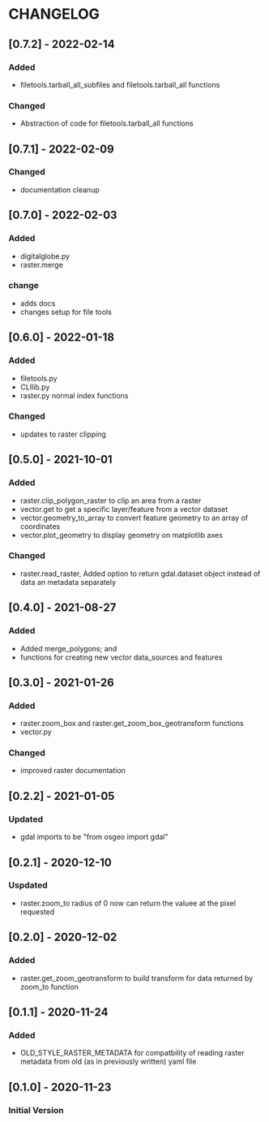 # CHANGELOG

## [0.7.2] - 2022-02-14
### Added
- filetools.tarball_all_subfiles and filetools.tarball_all functions 

### Changed
- Abstraction of code for filetools.tarball_all functions


## [0.7.1] - 2022-02-09
### Changed
- documentation cleanup

## [0.7.0] - 2022-02-03
### Added
- digitalglobe.py
- raster.merge

### change
- adds docs
- changes setup for file tools

## [0.6.0] - 2022-01-18
### Added
- filetools.py
- CLIlib.py
- raster.py normal index functions

### Changed
- updates to raster clipping

## [0.5.0] - 2021-10-01
### Added
- raster.clip_polygon_raster to clip an area from a raster
- vector.get to get a specific layer/feature from a vector dataset
- vector.geometry_to_array to convert feature geometry to an array of coordinates 
- vector.plot_geometry to display geometry on matplotlib axes

### Changed
- raster.read_raster, Added option to return gdal.dataset object instead
of data an metadata separately 

## [0.4.0] - 2021-08-27
### Added
- Added merge_polygons; and 
- functions for creating new vector data_sources and features

## [0.3.0] - 2021-01-26
### Added
- raster.zoom_box and raster.get_zoom_box_geotransform functions
- vector.py 

### Changed
- improved raster documentation

## [0.2.2] - 2021-01-05
### Updated
- gdal imports to be "from osgeo import gdal"

## [0.2.1] - 2020-12-10
### Uspdated
- raster.zoom_to radius of 0 now can return the valuee at the pixel requested

## [0.2.0] - 2020-12-02
### Added
- raster.get_zoom_geotransform to build transform for data returned by zoom_to
function

## [0.1.1] - 2020-11-24
### Added
- OLD_STYLE_RASTER_METADATA for compatbility of reading raster metadata 
from old (as in previously written) yaml file

## [0.1.0] - 2020-11-23
### Initial Version
